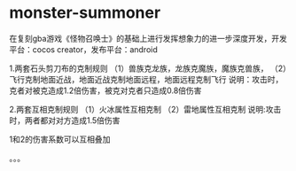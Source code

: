 # monster-summoner
在复刻gba游戏《怪物召唤士》的基础上进行发挥想象力的进一步深度开发，开发平台：cocos creator，发布平台：android

1.两套石头剪刀布的克制规则
（1）兽族克龙族，龙族克魔族，魔族克兽族，
（2）飞行克制地面近战，地面近战克制地面远程，地面远程克制飞行
说明：攻击时，克者对被克造成1.2倍伤害，被克对克者只造成0.8倍伤害

2.两套互相克制规则
（1）火冰属性互相克制
（2）雷地属性互相克制
说明:攻击时，两者都对对方造成1.5倍伤害

1和2的伤害系数可以互相叠加

。。。
